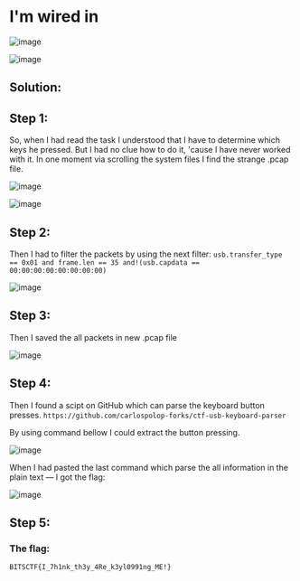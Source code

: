 <h1>I'm wired in</h1>

![image](https://github.com/YourCH0ICE/CTF-Write-ups/assets/127401530/edfab31f-b94d-4f49-9967-8c01ba150d6d)

![image](https://github.com/YourCH0ICE/CTF-Write-ups/assets/127401530/db31519b-4425-4cb1-83a0-9936bc845981)

<h2>Solution:</h2>

<h2>Step 1:</h2>

So, when I had read the task I understood that I have to determine which keys he pressed. But I had no clue how to do it, 'cause I have never worked with it. 
In one moment via scrolling the system files I find the strange .pcap file.

![image](https://github.com/YourCH0ICE/CTF-Write-ups/assets/127401530/36a35ead-f9ae-48dc-920b-c40216f133a4)

![image](https://github.com/YourCH0ICE/CTF-Write-ups/assets/127401530/bb479863-d439-41cb-bc6b-fe9a303ca5ff)

<h2>Step 2:</h2>

Then I had to filter the packets by using the next filter: ```usb.transfer_type == 0x01 and frame.len == 35 and!(usb.capdata == 00:00:00:00:00:00:00:00)``` 

![image](https://github.com/YourCH0ICE/CTF-Write-ups/assets/127401530/7aa879b5-e3fc-4d3e-93dc-7a98a6f63d93)

<h2>Step 3:</h2>

Then I saved the all packets in new .pcap file

![image](https://github.com/YourCH0ICE/CTF-Write-ups/assets/127401530/20ad146f-b920-4a3d-8d06-202502ab0fb0)

<h2>Step 4:</h2>

Then I found a scipt on GitHub which can parse the keyboard button presses. 
```https://github.com/carlospolop-forks/ctf-usb-keyboard-parser```

By using command bellow I could extract the button pressing.

![image](https://github.com/YourCH0ICE/CTF-Write-ups/assets/127401530/2d5646a2-5bf5-4c1f-9966-3172c9c90d27)

When I had pasted the last command which parse the all information in the plain text — I got the flag:

![image](https://github.com/YourCH0ICE/CTF-Write-ups/assets/127401530/2b9da6dd-0878-49f3-850c-128293b3cf52)

<h2>Step 5:</h2>

<h3>The flag: </h3>

```BITSCTF{I_7h1nk_th3y_4Re_k3yl0991ng_ME!}```












